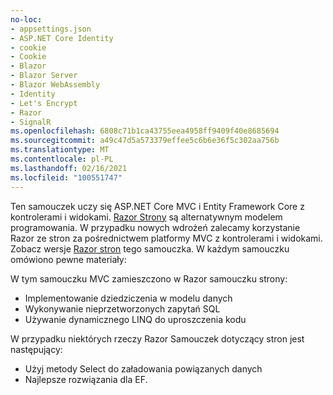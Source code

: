 ```yaml
---
no-loc:
- appsettings.json
- ASP.NET Core Identity
- cookie
- Cookie
- Blazor
- Blazor Server
- Blazor WebAssembly
- Identity
- Let's Encrypt
- Razor
- SignalR
ms.openlocfilehash: 6808c71b1ca43755eea4958ff9409f40e8685694
ms.sourcegitcommit: a49c47d5a573379effee5c6b6e36f5c302aa756b
ms.translationtype: MT
ms.contentlocale: pl-PL
ms.lasthandoff: 02/16/2021
ms.locfileid: "100551747"
---
```

Ten samouczek uczy się ASP.NET Core MVC i Entity Framework Core z kontrolerami i widokami. [ Razor Strony](xref:razor-pages/index) są alternatywnym modelem programowania. W przypadku nowych wdrożeń zalecamy korzystanie Razor ze stron za pośrednictwem platformy MVC z kontrolerami i widokami. Zobacz wersje [ Razor stron](xref:data/ef-rp/intro) tego samouczka. W każdym samouczku omówiono pewne materiały:

W tym samouczku MVC zamieszczono w Razor samouczku strony:

* Implementowanie dziedziczenia w modelu danych
* Wykonywanie nieprzetworzonych zapytań SQL
* Używanie dynamicznego LINQ do uproszczenia kodu

W przypadku niektórych rzeczy Razor Samouczek dotyczący stron jest następujący:

* Użyj metody Select do załadowania powiązanych danych
* Najlepsze rozwiązania dla EF.